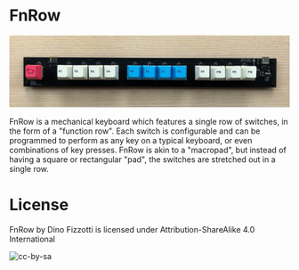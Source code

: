 # FnRow

![FnRow](images/fnrow_cropped.jpg)

FnRow is a mechanical keyboard which features a single row of switches, in the form of a "function row". Each switch is configurable and can be programmed to perform as any key on a typical keyboard, or even combinations of key presses. FnRow is akin to a "macropad", but instead of having a square or rectangular "pad", the switches are stretched out in a single row.

# License

FnRow by Dino Fizzotti is licensed under Attribution-ShareAlike 4.0 International 

![cc-by-sa](https://licensebuttons.net/l/by-sa/4.0/88x31.png)

